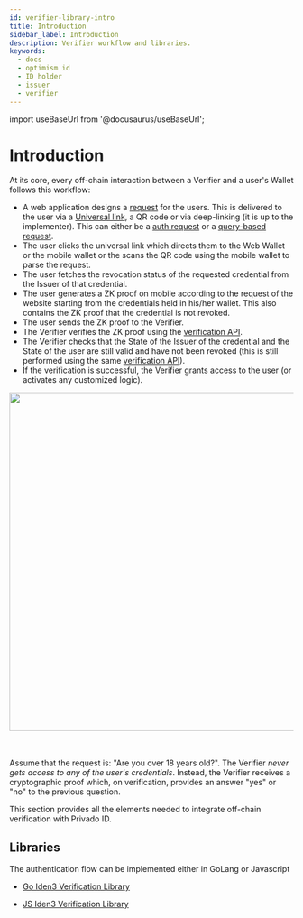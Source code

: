 ```yaml
---
id: verifier-library-intro
title: Introduction
sidebar_label: Introduction
description: Verifier workflow and libraries.
keywords:
  - docs
  - optimism id
  - ID holder
  - issuer
  - verifier
---
```


import useBaseUrl from '@docusaurus/useBaseUrl';

# Introduction

At its core, every off-chain interaction between a Verifier and a user's Wallet follows this workflow:

- A web application designs a [request](./request-api-guide.md) for the users. This is delivered to the user via a [Universal link](../../wallet/universal-links.md), a QR code or via deep-linking (it is up to the implementer). This can either be a [auth request](./request-api-guide.md#basic-auth-request) or a [query-based request](./request-api-guide.md#query-based-request).
- The user clicks the universal link which directs them to the Web Wallet or the mobile wallet or the scans the QR code using the mobile wallet to parse the request.
- The user fetches the revocation status of the requested credential from the Issuer of that credential.
- The user generates a ZK proof on mobile according to the request of the website starting from the credentials held in his/her wallet. This also contains the ZK proof that the credential is not revoked.
- The user sends the ZK proof to the Verifier.
- The Verifier verifies the ZK proof using the [verification API](./verification-api-guide.md).
- The Verifier checks that the State of the Issuer of the credential and the State of the user are still valid and have not been revoked (this is still performed using the same [verification API](./verification-api-guide.md)).
- If the verification is successful, the Verifier grants access to the user (or activates any customized logic).

<div align="center">
<img src={useBaseUrl("img/off-chain-flow.png")} align="center" width="600"/>
</div>
<br></br>

Assume that the request is: "Are you over 18 years old?". The Verifier _never gets access to any of the user's credentials_. Instead, the Verifier receives a cryptographic proof which, on verification, provides an answer "yes" or "no" to the previous question.

This section provides all the elements needed to integrate off-chain verification with Privado ID.

## Libraries

The authentication flow can be implemented either in GoLang or Javascript

- <a href="https://github.com/iden3/go-iden3-auth" target="_blank">Go Iden3 Verification Library</a>

- <a href="https://github.com/iden3/js-iden3-auth" target="_blank">JS Iden3 Verification Library</a>

